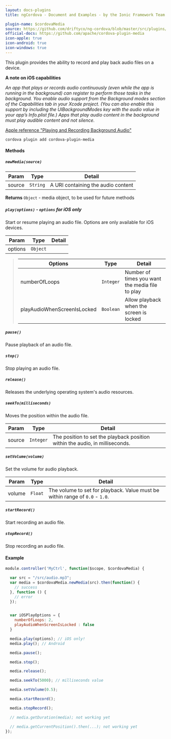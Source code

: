 ```yaml
---
layout: docs-plugins
title: ngCordova - Document and Examples - by the Ionic Framework Team

plugin-name: $cordovaMedia
source: https://github.com/driftyco/ng-cordova/blob/master/src/plugins/media.js
official-docs: https://github.com/apache/cordova-plugin-media
icon-apple: true
icon-android: true
icon-windows: true
---
```



This plugin provides the ability to record and play back audio files on a device.

**A note on iOS capabilities**


*An app that plays or records audio continuously (even while the app is running in the background) can register to perform those tasks in the background. You enable audio support from the Background modes section of the Capabilities tab in your Xcode project. (You can also enable this support by including the UIBackgroundModes key with the audio value in your app’s Info.plist file.) Apps that play audio content in the background must play audible content and not silence.*


[Apple reference "Playing and Recording Background Audio"](https://developer.apple.com/library/ios/documentation/iPhone/Conceptual/iPhoneOSProgrammingGuide/BackgroundExecution/BackgroundExecution.html)

```
cordova plugin add cordova-plugin-media
```


#### Methods

##### `newMedia(source)`

| Param        | Type           | Detail  |
| ------------ |----------------| --------|
| source       | `String`       | A URI containing the audio content |

**Returns** `Object` - media object, to be used for future methods

##### `play(options)` - *`options` for iOS only*

Start or resume playing an audio file. Options are only available for iOS devices.

| Param        | Type           | Detail  |
| ------------ |----------------| --------|
| options      | `Object`       |  |

> | Options                      | Type           | Detail  |
> | ------------                 |----------------| --------|
> | numberOfLoops                | `Integer`       | Number of times you want the media file to play |
> | playAudioWhenScreenIsLocked  | `Boolean`       | Allow playback when the screen is locked |



##### `pause()`

Pause playback of an audio file.

##### `stop()`

Stop playing an audio file.

##### `release()`

Releases the underlying operating system's audio resources.

##### `seekTo(milliseconds)`

Moves the position within the audio file.

| Param        | Type           | Detail  |
| ------------ |----------------| --------|
| source       | `Integer`       | The position to set the playback position within the audio, in milliseconds. |

##### `setVolume(volume)`

Set the volume for audio playback.

| Param        | Type           | Detail  |
| ------------ |----------------| --------|
| volume       | `Float`      | The volume to set for playback. Value must be within range of `0.0` - `1.0`. |

##### `startRecord()`

Start recording an audio file.

##### `stopRecord()`

Stop recording an audio file.

#### Example

```javascript
module.controller('MyCtrl', function($scope, $cordovaMedia) {

  var src = "/src/audio.mp3";
  var media = $cordovaMedia.newMedia(src).then(function() {
    // success
  }, function () {
    // error
  });


  var iOSPlayOptions = {
    numberOfLoops: 2,
    playAudioWhenScreenIsLocked : false
  }

  media.play(options); // iOS only!
  media.play(); // Android

  media.pause();

  media.stop();

  media.release();

  media.seekTo(5000); // milliseconds value

  media.setVolume(0.5);

  media.startRecord();

  media.stopRecord();

  // media.getDuration(media); not working yet

  // media.getCurrentPosition().then(...); not working yet
});
```
